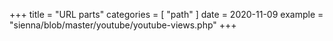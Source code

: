 +++
title = "URL parts"
categories = [ "path" ]
date = 2020-11-09
example = "sienna/blob/master/youtube/youtube-views.php"
+++
